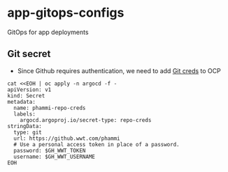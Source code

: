 # app-gitops-configs
GitOps for app deployments
## Git secret
- Since Github requires authentication, we need to add [Git creds](https://argo-cd.readthedocs.io/en/latest/operator-manual/declarative-setup/#repository-credentials) to OCP
```
cat <<EOH | oc apply -n argocd -f - 
apiVersion: v1
kind: Secret
metadata:
  name: phammi-repo-creds
  labels:
    argocd.argoproj.io/secret-type: repo-creds
stringData:
  type: git
  url: https://github.wwt.com/phammi
  # Use a personal access token in place of a password.
  password: $GH_WWT_TOKEN
  username: $GH_WWT_USERNAME
EOH
```